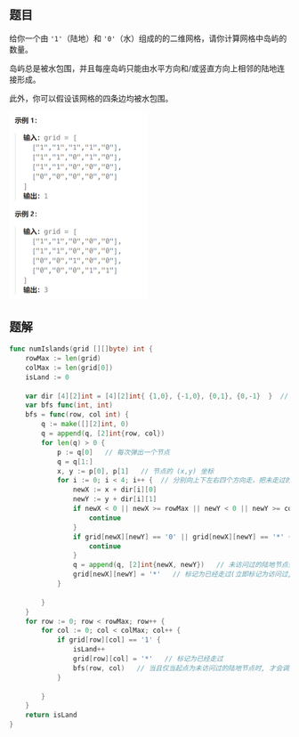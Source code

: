 ## 题目

给你一个由 `'1'`（陆地）和 `'0'`（水）组成的的二维网格，请你计算网格中岛屿的数量。

岛屿总是被水包围，并且每座岛屿只能由水平方向和/或竖直方向上相邻的陆地连接形成。

此外，你可以假设该网格的四条边均被水包围。

<img src="2-200.岛屿数量.assets/image-20240229155606305.png" alt="image-20240229155606305" style="zoom:50%;" />

## 题解

```go
func numIslands(grid [][]byte) int {
    rowMax := len(grid)
    colMax := len(grid[0])
    isLand := 0

    var dir [4][2]int = [4][2]int{ {1,0}, {-1,0}, {0,1}, {0,-1}  }  // 分别表示向下/向上/向右/向左
    var bfs func(int, int)
    bfs = func(row, col int) {
        q := make([][2]int, 0)  
        q = append(q, [2]int{row, col})
        for len(q) > 0 {
            p := q[0]   // 每次弹出一个节点
            q = q[1:]
            x, y := p[0], p[1]   // 节点的 (x,y) 坐标
            for i := 0; i < 4; i++ {  // 分别向上下左右四个方向走，把未走过的陆地节点加入到队列
                newX := x + dir[i][0]
                newY := y + dir[i][1]
                if newX < 0 || newX >= rowMax || newY < 0 || newY >= colMax {   // 访问越界
                    continue
                }
                if grid[newX][newY] == '0' || grid[newX][newY] == '*' { // 海洋节点或者已经走过的陆地节点,跳过
                    continue
                }
                q = append(q, [2]int{newX, newY})   // 未访问过的陆地节点坐标
                grid[newX][newY] = '*'   // 标记为已经走过(立即标记为访问过, 防止被其他节点再次访问)
            }

        }
    }
    for row := 0; row < rowMax; row++ {
        for col := 0; col < colMax; col++ {
            if grid[row][col] == '1' {
                isLand++
                grid[row][col] = '*'   // 标记为已经走过
                bfs(row, col)   // 当且仅当起点为未访问过的陆地节点时, 才会调用 bfs 进行染色
            }
            
        }
    }
    return isLand
}
```

